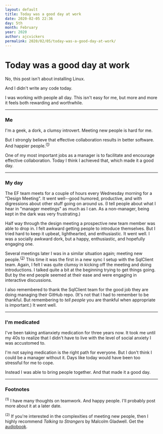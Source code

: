 ```yaml
---
layout: default
title: Today was a good day at work
date: 2020-02-05 22:36
day: 5th
month: February
year: 2020
author: ajcvickers
permalink: 2020/02/05/today-was-a-good-day-at-work/
---
```


# Today was a good day at work

No, this post isn't about installing Linux.

And I didn't write any code today.

I was working with people all day.
This isn't easy for me, but more and more it feels both rewarding and worthwhile.

---

### Me

I'm a geek, a dork, a clumsy introvert.
Meeting new people is hard for me.

But I strongly believe that effective collaboration results in better software.
And happier people.<sup>([1](#footnote-1))</sup>

One of my most important jobs as a manager is to facilitate and encourage effective collaboration.
Today I think I achieved that, which made it a good day.

---

### My day

The EF team meets for a couple of hours every Wednesday morning for a "Design Meeting".
It went well--good humored, productive, and with digressions about other stuff going on around us.
(I tell people about what I hear in "manager meetings" as much as I can. As a non-manager, being kept in the dark was very frustrating.)

Half way through the design meeting a prospective new team member was able to drop in.
I felt awkward getting people to introduce themselves.
But I tried hard to keep it upbeat, lighthearted, and enthusiastic.
It went well.
I was a socially awkward dork, but a happy, enthusiastic, and hopefully engaging one.

Several meetings later I was in a similar situation again; meeting new people.<sup>([2](#footnote-2))</sup>
This time it was the first in a new sync I setup with the SqlClient team.
Again, I felt I was quite clumsy in kicking off the meeting and doing introductions.
I talked quite a bit at the beginning trying to get things going.
But by the end people seemed at their ease and were engaging in interactive discussions.

I also remembered to thank the SqlClient team for the good job they are doing managing their GitHub repo.
(It's not that I had to remember to be thankful.
But remembering to _tell people_ you are thankful when appropriate is important.)
It went well.

---

### I'm medicated

I've been taking antianxiety medication for three years now.
It took me until my 40s to realize that I didn't have to live with the level of social anxiety I was accustomed to.

I'm not saying medication is the right path for everyone.
But I don't think I could be a manager without it.
Days like today would have been too stressful for me to cope.

Instead I was able to bring people together.
And that made it a good day.

---

### Footnotes

<a name="footnote-1"></a>
<sup>(1)</sup> I have many thoughts on teamwork. And happy people. I'll probably post more about it at a later date.

<a name="footnote-2"></a>
<sup>(2)</sup> If you're interested in the complexities of meeting new people, then I highly recommend <em>Talking to Strangers</em> by Malcolm Gladwell. Get the <a href="https://www.audible.com/pd/Talking-to-Strangers-Audiobook/1549150340">audiobook</a>.
